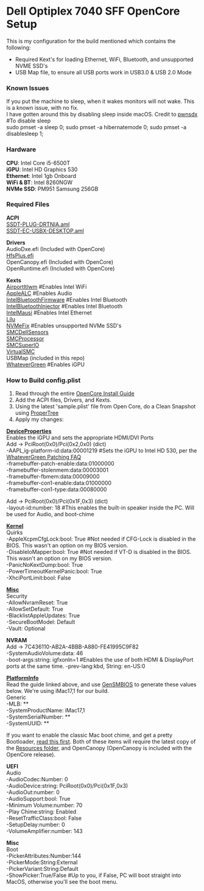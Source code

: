 # Dell Optiplex 7040 SFF OpenCore Setup

This is my configuration for the build mentioned which contains the following:
- Required Kext's for loading Ethernet, WiFi, Bluetooth, and unsupported NVME SSD's
- USB Map file, to ensure all USB ports work in USB3.0 & USB 2.0 Mode

### Known Issues  
If you put the machine to sleep, when it wakes monitors will not wake. This is a known issue, with no fix.  
I have gotten around this by disabling sleep inside macOS. Credit to [pwnsdx](https://gist.github.com/pwnsdx/2ae98341e7e5e64d32b734b871614915)  
#To disable sleep  
sudo pmset -a sleep 0; sudo pmset -a hibernatemode 0; sudo pmset -a disablesleep 1;  


### Hardware
**CPU**: Intel Core i5-6500T  
**iGPU**: Intel HD Graphics 530  
**Ethernet**: Intel 1gb Onboard   
**WiFi & BT**: Intel 8260NGW  
**NVMe SSD**: PM951 Samsung 256GB


### Required Files
**ACPI**  
[SSDT-PLUG-DRTNIA.aml](https://dortania.github.io/Getting-Started-With-ACPI/Universal/plug.html)  
[SSDT-EC-USBX-DESKTOP.aml](https://dortania.github.io/Getting-Started-With-ACPI/Universal/ec-fix.html)  

**Drivers**  
AudioDxe.efi (Included with OpenCore)  
[HfsPlus.efi](https://github.com/acidanthera/OcBinaryData/blob/master/Drivers/HfsPlus.efi)  
OpenCanopy.efi (Included with OpenCore)  
OpenRuntime.efi (Included with OpenCore)  

**Kexts**  
[AirportItlwm](https://github.com/OpenIntelWireless/itlwm/releases) #Enables Intel WiFi  
[AppleALC](https://github.com/acidanthera/AppleALC/releases) #Enables Audio  
[IntelBluetoothFirmware](https://github.com/OpenIntelWireless/IntelBluetoothFirmware/releases) #Enables Intel Bluetooth  
[IntelBluetoothInjector](https://github.com/OpenIntelWireless/IntelBluetoothFirmware/releases) #Enables Intel Bluetooth  
[IntelMausi](https://github.com/acidanthera/IntelMausi/releases) #Enables Intel Ethernet  
[Lilu](https://github.com/acidanthera/Lilu/releases)  
[NVMeFix](https://github.com/acidanthera/NVMeFix/releases/) #Enables unsupported NVMe SSD's  
[SMCDellSensors](https://github.com/acidanthera/VirtualSMC/releases)  
[SMCProcessor](https://github.com/acidanthera/VirtualSMC/releases)  
[SMCSuperIO](https://github.com/acidanthera/VirtualSMC/releases)    
[VirtualSMC](https://github.com/acidanthera/VirtualSMC/releases)  
USBMap (included in this repo)     
[WhateverGreen](https://github.com/acidanthera/WhateverGreen/releases) #Enables iGPU

### How to Build config.plist  

1. Read through the entire [OpenCore Install Guide](https://dortania.github.io/OpenCore-Install-Guide/)  
2. Add the ACPI files, Drivers, and Kexts.  
3. Using the latest 'sample.plist' file from Open Core, do a Clean Snapshot using [ProperTree](https://github.com/corpnewt/ProperTree)  
4. Apply my changes:  

[**DeviceProperties**](https://dortania.github.io/OpenCore-Install-Guide/config.plist/skylake.html#deviceproperties)    
Enables the iGPU and sets the appropriate HDMI/DVI Ports  
Add -> PciRoot(0x0)/Pci(0x2,0x0)  (dict)  
-AAPL,ig-platform-id:data:00001219  #Sets the iGPU to Intel HD 530, per the [WhateverGreen Patching FAQ](https://github.com/acidanthera/WhateverGreen/blob/master/Manual/FAQ.IntelHD.en.md)  
-framebuffer-patch-enable:data:01000000  
-framebuffer-stolenmem:data:00003001  
-framebuffer-fbmem:data:00009000  
-framebuffer-con1-enable:data:01000000  
-framebuffer-con1-type:data:00080000  

Add -> PciRoot(0x0)/Pci(0x1F,0x3) (dict)  
-layout-id:number: 18 #This enables the built-in speaker inside the PC. Will be used for Audio, and boot-chime   

[**Kernel**](https://dortania.github.io/OpenCore-Install-Guide/config.plist/skylake.html#kernel)   
Quirks  
-AppleXcpmCfgLock:bool: True #Not needed if CFG-Lock is disabled in the BIOS. This wasn't an option on my BIOS version.   
-DisableIoMapper:bool: True #Not needed if VT-D is disabled in the BIOS. This wasn't an option on my BIOS version.   
-PanicNoKextDump:bool: True  
-PowerTimeoutKernelPanic:bool: True  
-XhciPortLimit:bool: False  

[**Misc**](https://dortania.github.io/OpenCore-Install-Guide/config.plist/skylake.html#misc)  
Security  
-AllowNvramReset: True  
-AllowSetDefault: True  
-BlacklistAppleUpdates: True  
-SecureBootModel: Default  
-Vault: Optional  

**NVRAM**  
Add -> 7C436110-AB2A-4BBB-A880-FE41995C9F82  
-SystemAudioVolume:data: 46  
-boot-args:string: igfxonln=1  #Enables the use of both HDMI & DisplayPort ports at the same time. 
-prev-lang:kbd, String: en-US:0   

[**PlatformInfo**](https://dortania.github.io/OpenCore-Install-Guide/config.plist/skylake.html#platforminfo)  
Read the guide linked above, and use [GenSMBIOS](https://github.com/corpnewt/GenSMBIOS) to generate these values below. We're using iMac17,1 for our build.  
Generic  
-MLB: **   
-SystemProductName: iMac17,1  
-SystemSerialNumber: **  
-SystemUUID: **  

If you want to enable the classic Mac boot chime, and get a pretty Bootloader, [read this first](https://dortania.github.io/OpenCore-Post-Install/cosmetic/gui.html). 
Both of these items will require the latest copy of the [Resources folder](https://github.com/acidanthera/OcBinaryData), and OpenCanopy (OpenCanopy is included with the OpenCore release). 

**UEFI**  
Audio  
-AudioCodec:Number: 0  
-AudioDevice:string: PciRoot(0x0)/Pci(0x1F,0x3)  
-AudioOut:number: 0  
-AudioSupport:bool: True  
-Minimum Volume:number: 70  
-Play Chime:string: Enabled  
-ResetTrafficClass:bool: False  
-SetupDelay:number: 0  
-VolumeAmplifier:number: 143  

**Misc**  
Boot  
-PickerAttributes:Number:144  
-PickerMode:String:External  
-PickerVariant:String:Default  
-ShowPicker:True/False #Up to you, if False, PC will boot straight into MacOS, otherwise you'll see the boot menu. 

